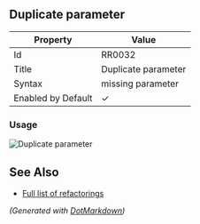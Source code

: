 ## Duplicate parameter

| Property           | Value               |
| ------------------ | ------------------- |
| Id                 | RR0032              |
| Title              | Duplicate parameter |
| Syntax             | missing parameter   |
| Enabled by Default | &#x2713;            |

### Usage

![Duplicate parameter](../../images/refactorings/DuplicateParameter.png)

## See Also

* [Full list of refactorings](Refactorings.md)


*\(Generated with [DotMarkdown](http://github.com/JosefPihrt/DotMarkdown)\)*